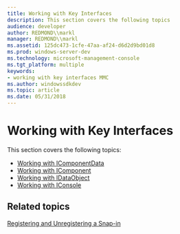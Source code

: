 ```yaml
---
title: Working with Key Interfaces
description: This section covers the following topics
audience: developer
author: REDMOND\\markl
manager: REDMOND\\markl
ms.assetid: 125dc473-1cfe-47aa-af24-d6d2d9bd01d8
ms.prod: windows-server-dev
ms.technology: microsoft-management-console
ms.tgt_platform: multiple
keywords:
- working with key interfaces MMC
ms.author: windowssdkdev
ms.topic: article
ms.date: 05/31/2018
---
```


# Working with Key Interfaces

This section covers the following topics:

-   [Working with IComponentData](working-with-icomponentdata.md)
-   [Working with IComponent](working-with-icomponent.md)
-   [Working with IDataObject](working-with-idataobject.md)
-   [Working with IConsole](working-with-iconsole.md)

## Related topics

<dl> <dt>

[Registering and Unregistering a Snap-in](registering-and-unregistering-a-snap-in.md)
</dt> </dl>

 

 




